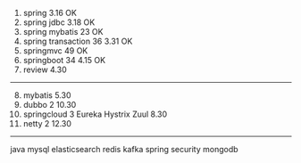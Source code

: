 1. spring 3.16 OK
2. spring jdbc 3.18 OK
3. spring mybatis 23  OK
4. spring transaction 36 3.31 OK 
5. springmvc 49 OK
6. springboot 34 4.15 OK
7. review 4.30
---
8. mybatis 5.30
9. dubbo 2 10.30
10. springcloud 3 Eureka Hystrix Zuul 8.30
11. netty 2 12.30
---
java
mysql
elasticsearch
redis
kafka
spring security
mongodb
